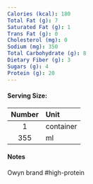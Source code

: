 ```yaml
---
Calories (kcal): 180
Total Fat (g): 7
Saturated Fat (g): 1
Trans Fat (g): 0
Cholesterol (mg): 0
Sodium (mg): 350
Total Carbohydrate (g): 8
Dietary Fiber (g): 3
Sugars (g): 4
Protein (g): 20
---
```

#### Serving Size:

| Number | Unit      |
| :----: | :-------- |
|   1    | container |
|  355   | ml        |
#### Notes
Owyn brand #high-protein